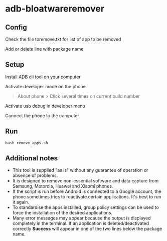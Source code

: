 # adb-bloatwareremover

## Config

Check the file toremove.txt for list of app to be removed

Add or delete line with package name

## Setup

Install ADB cli tool on your computer

Activate developer mode on the phone

> About phone > Click several times on current build number


Activate usb debug in developer menu

Connect the phone to the computer

## Run

	bash remove_apps.sh

## Additional notes

- This tool is supplied "as is" without any guarantee of operation or absence of problems.
- It is designed to remove non-essential software and data capture from Samsung, Motorola, Huawei and Xiaomi phones.
- If the script is run before Android is connected to a Google account, the phone sometimes tries to reactivate certain applications. It's best to run it again.
- To standardise the apps installed, group policy settings can be used to force the installation of the desired applications.
- Many error messages may appear because the output is displayed completely in the terminal. If an application is deleted/deactivated correctly **Success** will appear in one of the two lines below the package name.
